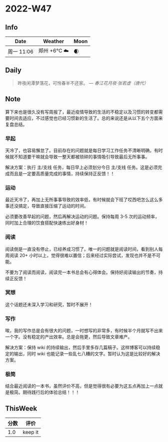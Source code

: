 # 2022-W47

## Info

| Date           | Weather      | Moon |
| -------------- | ------------ | ---- |
| 周一 11:06 | 郑州 +6°C ☁️   | 🌒 |

## Daily

> 昨夜闲潭梦落花，可怜春半不还家。
> — *春江花月夜·张若虚（唐代）*


## Note

算下来也是很久没有写周报了，最近疫情导致的生活的不稳定以及习惯的转变都需要时间去适应，不过感觉也已经习惯新的生活了。总的来说还是从以下五个方面来复盘总结。

### 早起

天冷了，也容易懈怠了。目前存在的问题就是每日学习工作任务不清晰明确，有时候就不知道要干嘛就会导致一整天都被琐碎的事情吸引导致最后无所事事。

解决方案：执行 主/支线 任务，每日早上必须划分今日 主/支线 任务。这是必须完成而且是一定要高质量完成的事情，持续保持正反馈！！

### 运动

最近天冷了，再加上无所事事导致的效率低，有时候就会下班了哎西吧怎么这么多事还没搞定，导致直接压缩了运动的时间。

必须要改善早起的问题，然后再解决运动的问题。保持每周 3-5 次的运动频率，同时加上合理的饮食搭配快速练出好身材！

### 阅读

阅读倒是一直没有停止，已经养成习惯了。唯一的问题就是阅读时间，看到别人每周阅读 20+ 小时以上，觉得很难以置信；后来经过实际尝试，发现也并不是不可能。

不要为了阅读而阅读，阅读完一本书总会有心得体会。保持好阅读输出的节奏，持续正反馈！

### 冥想

这个话题还未深入学习和研究，暂时不展开！

### 写作

唉，我的写作总是会有很大的问题，一时想写的非常多，有时候半个月就写不出来一个字。没有稳定的产出效率。总是会拖更，然后导致文章难产。

解决方案：保持 wiki 的持续输出，然后手里多存几篇稿子。这样博客可以持续稳定的输出，同时 wiki 也能记录一些乱七八糟的文字。暂时认为这是比较好的解决方案。

### 极简

结合最近阅读的一本书，虽然评价不高，但是觉得很有必要为这五点再加上一点就是极简。期待践行后的体验总结！！！


## ThisWeek

| 分数 | 评价 |
| ---- | ---- |
|  1.0    |  keep it    |


